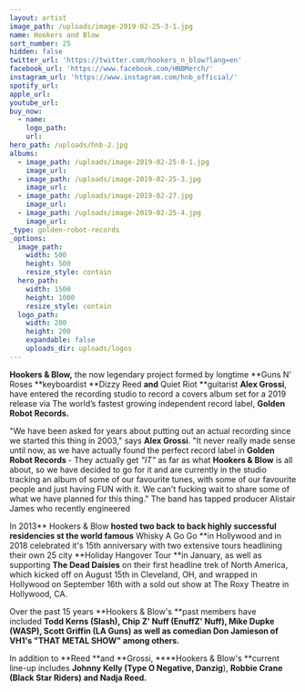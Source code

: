 ```yaml
---
layout: artist
image_path: /uploads/image-2019-02-25-3-1.jpg
name: Hookers and Blow
sort_number: 25
hidden: false
twitter_url: 'https://twitter.com/hookers_n_blow?lang=en'
facebook_url: 'https://www.facebook.com/HNBMerch/'
instagram_url: 'https://www.instagram.com/hnb_official/'
spotify_url:
apple_url:
youtube_url:
buy_now:
  - name:
    logo_path:
    url:
hero_path: /uploads/hnb-2.jpg
albums:
  - image_path: /uploads/image-2019-02-25-8-1.jpg
    image_url:
  - image_path: /uploads/image-2019-02-25-3.jpg
    image_url:
  - image_path: /uploads/image-2019-02-27.jpg
    image_url:
  - image_path: /uploads/image-2019-02-25-4.jpg
    image_url:
_type: golden-robot-records
_options:
  image_path:
    width: 500
    height: 500
    resize_style: contain
  hero_path:
    width: 1500
    height: 1000
    resize_style: contain
  logo_path:
    width: 200
    height: 200
    expandable: false
    uploads_dir: uploads/logos
---
```


**Hookers & Blow,**&nbsp;the now legendary project formed by longtime&nbsp;**Guns N' Roses&nbsp;**keyboardist&nbsp;**Dizzy Reed&nbsp;**and**&nbsp;Quiet Riot&nbsp;**guitarist&nbsp;**Alex Grossi**, have entered the recording studio to record a covers album set for a 2019 release via The world’s fastest growing independent record label,&nbsp;**Golden Robot Records.**

"We have been asked for years about putting out an actual recording since we started this thing in 2003," says&nbsp;**Alex Grossi**. "It never really made sense until now, as we have actually found the perfect record label in&nbsp;**Golden Robot Records&nbsp;**- They actually get&nbsp;*"IT"*&nbsp;as far as what&nbsp;**Hookers & Blow**&nbsp;is all about, so we have decided to go for it and are currently in the studio tracking an album of some of our favourite tunes, with some of our favourite people and just having FUN with it. We can't fucking wait to share some of what we have planned for this thing." The band has tapped producer Alistair James who recently engineered

In 2013**&nbsp;Hookers & Blow&nbsp;**hosted two back to back highly successful residencies st the world famous**&nbsp;Whisky A Go Go&nbsp;**in Hollywood and in 2018 celebrated it's 15th anniversary with two extensive tours headlining their own 25 city&nbsp;**Holiday Hangover Tour&nbsp;**in January, as well as supporting&nbsp;**The Dead Daisies**&nbsp;on their first headline trek of North America, which kicked off on August 15th in Cleveland, OH, and wrapped in Hollywood on September 16th with a sold out show at The Roxy Theatre in Hollywood, CA.

Over the past 15 years&nbsp;**Hookers & Blow's&nbsp;**past members have included&nbsp;**Todd Kerns (Slash), Chip Z' Nuff (EnuffZ' Nuff), Mike Dupke (WASP), Scott Griffin (LA Guns)&nbsp;**as well as comedian&nbsp;**Don Jamieson of VH1's "THAT METAL SHOW"**&nbsp;among others.**&nbsp;**

In addition to&nbsp;**Reed&nbsp;**and&nbsp;**Grossi,&nbsp;****Hookers & Blow's&nbsp;**current line-up includes&nbsp;**Johnny Kelly (Type O Negative, Danzig**),&nbsp;**Robbie Crane (Black Star Riders)&nbsp;**and**&nbsp;Nadja Reed.**